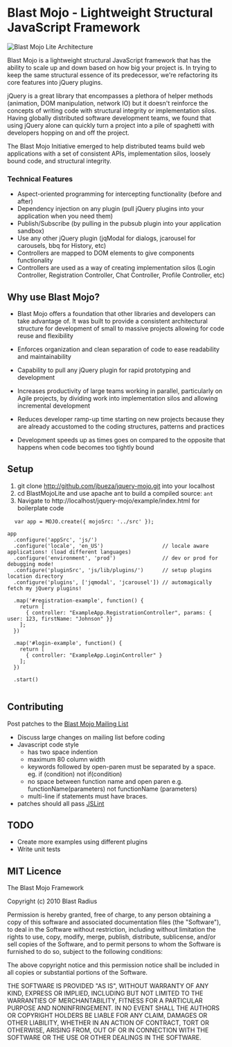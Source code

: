 # Blast Mojo - Lightweight Structural JavaScript Framework

![Blast Mojo Lite Architecture](http://mojo.bueza.com/bml/architecture.png)

Blast Mojo is a lightweight structural JavaScript framework that has the ability to scale up and down based on how big your project is.  In trying to keep the same structural essence of its predecessor, we're refactoring its core features into jQuery plugins.

jQuery is a great library that encompasses a plethora of helper methods (animation, DOM manipulation, network IO) but it doesn't reinforce the concepts of writing code with structural integrity or implementation silos. Having globally distributed software development teams, we found that using jQuery alone can quickly turn a project into a pile of spaghetti with developers hopping on and off the project.

The Blast Mojo Initiative emerged to help distributed teams build web applications with a set of consistent APIs, implementation silos, loosely bound code, and structural integrity.

### Technical Features

* Aspect-oriented programming for intercepting functionality (before and after)
* Dependency injection on any plugin (pull jQuery plugins into your application when you need them)
* Publish/Subscribe (by pulling in the pubsub plugin into your application sandbox)
* Use any other jQuery plugin (jqModal for dialogs, jcarousel for carousels, bbq for History, etc)
* Controllers are mapped to DOM elements to give components functionality
* Controllers are used as a way of creating implementation silos (Login Controller, Registration Controller, Chat Controller, Profile Controller, etc)

## Why use Blast Mojo?

* Blast Mojo offers a foundation that other libraries and developers can take advantage of. It was built to provide a consistent architectural structure for development of small to massive projects allowing for code reuse and flexibility

* Enforces organization and clean separation of code to ease readability and maintainability

* Capability to pull any jQuery plugin for rapid prototyping and development
 
* Increases productivity of large teams working in parallel, particularly on Agile projects, by dividing work into implementation silos and allowing incremental development

* Reduces developer ramp-up time starting on new projects because they are already accustomed to the coding structures, patterns and practices

* Development speeds up as times goes on compared to the opposite that happens when code becomes too tightly bound

## Setup

1. git clone http://github.com/jbueza/jquery-mojo.git into your localhost 
1. cd BlastMojoLite and use apache ant to build a compiled source: <code>ant</code>
1. Navigate to http://localhost/jquery-mojo/example/index.html for boilerplate code

<pre>
  <code>var app = MOJO.create({ mojoSrc: '../src' });

app
  .configure('appSrc', 'js/')
  .configure('locale', 'en_US')                   // locale aware applications! (load different languages)
  .configure('environment', 'prod')               // dev or prod for debugging mode!
  .configure('pluginSrc', 'js/lib/plugins/')      // setup plugins location directory
  .configure('plugins', ['jqmodal', 'jcarousel']) // automagically fetch my jQuery plugins!

  .map('#registration-example', function() {
    return [
      { controller: "ExampleApp.RegistrationController", params: { user: 123, firstName: "Johnson" }}
    ];
  })

  .map('#login-example', function() {
    return [
      { controller: "ExampleApp.LoginController" }
    ];
  })

  .start()
  </code>
</pre>

## Contributing

Post patches to the [Blast Mojo Mailing List](http://groups.google.com/group/blast-mojo)

* Discuss large changes on mailing list before coding
* Javascript code style
  * has two space indention
  * maximum 80 column width
  * keywords followed by open-paren must be separated by a space. eg. if (condition) not if(condition)
  * no space between function name and open paren e.g. functionName(parameters) not functionName (parameters)
  * multi-line if statements must have braces.
* patches should all pass [JSLint](http://jslint.com) 

## TODO

* Create more examples using different plugins
* Write unit tests

## MIT Licence

The Blast Mojo Framework

Copyright (c) 2010 Blast Radius

Permission is hereby granted, free of charge, to any person obtaining a copy
of this software and associated documentation files (the "Software"), to deal
in the Software without restriction, including without limitation the rights
to use, copy, modify, merge, publish, distribute, sublicense, and/or sell
copies of the Software, and to permit persons to whom the Software is
furnished to do so, subject to the following conditions:

The above copyright notice and this permission notice shall be included in
all copies or substantial portions of the Software.

THE SOFTWARE IS PROVIDED "AS IS", WITHOUT WARRANTY OF ANY KIND, EXPRESS OR
IMPLIED, INCLUDING BUT NOT LIMITED TO THE WARRANTIES OF MERCHANTABILITY,
FITNESS FOR A PARTICULAR PURPOSE AND NONINFRINGEMENT. IN NO EVENT SHALL THE
AUTHORS OR COPYRIGHT HOLDERS BE LIABLE FOR ANY CLAIM, DAMAGES OR OTHER
LIABILITY, WHETHER IN AN ACTION OF CONTRACT, TORT OR OTHERWISE, ARISING FROM,
OUT OF OR IN CONNECTION WITH THE SOFTWARE OR THE USE OR OTHER DEALINGS IN
THE SOFTWARE.